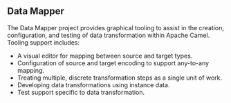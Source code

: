 ## Data Mapper
The Data Mapper project provides graphical tooling to assist in the creation, configuration, and testing of data transformation within Apache Camel.  Tooling support includes:

- A visual editor for mapping between source and target types.
- Configuration of source and target encoding to support any-to-any mapping.
- Treating multiple, discrete transformation steps as a single unit of work.  
- Developing data transformations using instance data.
- Test support specific to data transformation.



